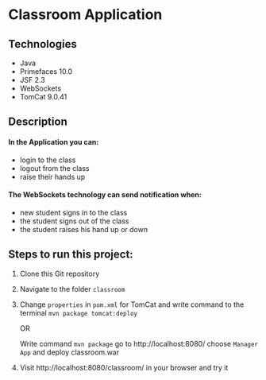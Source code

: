 # Classroom Application

## Technologies
* Java
* Primefaces 10.0
* JSF 2.3
* WebSockets
* TomCat 9.0.41

## Description
#### In the Application you can:
* login to the class
* logout from the class
* raise their hands up
#### The WebSockets technology can send notification when:
* new student signs in to the class
* the student signs out of the class
* the student raises his hand up or down

## Steps to run this project:
1. Clone this Git repository
2. Navigate to the folder `classroom`
3. Change `properties` in `pom.xml` for TomCat and write command to the terminal `mvn package tomcat:deploy`
   
   OR
   
   Write command `mvn package` go to http://localhost:8080/ choose `Manager App` and deploy classroom.war
4. Visit http://localhost:8080/classroom/ in your browser and try it
